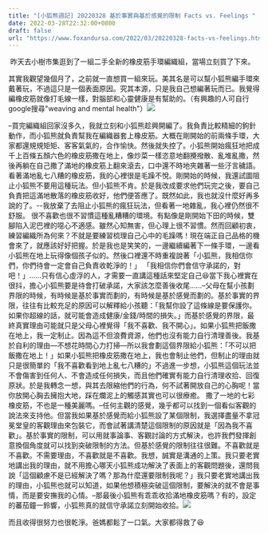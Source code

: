 ```yaml
---
title: "[小狐熊週記] 20220328 基於事實與基於感覺的限制 Facts vs. Feelings "
date: 2022-03-28T22:32:00+0800
draft: false
url: "https://www.foxandursa.com/2022/03/20220328-facts-vs-feelings.html"
---
```


 昨天去小樹市集逛到了一組二手全新的橡皮筋手環編織組，當場立刻買了下來。

其實我觀望幾個月了，之前就一直想買一組來玩。美其名是可以幫小狐熊編手環來戴著玩，不過這只是一個表面原因。究其本源，只是我自己想編著玩而已。我覺得編橡皮筋就像打毛線一樣，對腦部和心靈健康是有幫助的。（有興趣的人可自行google搜尋"weaving and mental health"）![]($https://blogger.googleusercontent.com/img/a/AVvXsEhkL3B-2GNUJFETDbaO4U8V3cJmvWL8mKd5Vr5K9r7NnqUhPiTRk3dyNq4oLuHykq4LCCcjR3ZPDmEHckzTkCGacuvsDyoVu1UFWGZbyUCpljQT9kWaEEbQcaBL2NlojgmU5_SIOq4P_P69YtvEODQqlDB0Pq6eJYgq_kMxYqOicWH019OrsgokEKKV=w225-h400)



–買完編織組回家沒多久，我就立刻和小狐熊趁興開編了。我負責比較精細的鉤針動作，而小狐熊就負責幫我在編織器套上橡皮筋。大概在剛開始的前兩條手環，大家都還規規矩矩、客客氣氣的，合作愉快。然後就失控了。小狐熊開始瘋狂地把成千上百條五顏六色的橡皮筋撒在地上，像炒菜一樣恣意地翻攪撥散、亂堆亂撒，然後再躺在自己撒了滿地的橡皮筋上翻來滾去，口中還不時地夾雜著一些汙言穢語。看著滿地亂七八糟的橡皮筋，我的心裡很是毛躁不悅。剛開始的時候，我還試圖阻止小狐熊不要用這種玩法。但小狐熊不肯。於是我改成要求他們玩完之後，要自己負責把這滿地散落的橡皮筋收好，他們便答應了。既然如此，我也就沒什麼好再多說的了。--我放棄了去阻止小狐熊的瘋狂玩法，但看著一地雜亂，我心裡仍然很不舒服。
很不喜歡也很不習慣這種亂糟糟的環境。有點像是剛開始下田的時候，雙腳陷入泥巴裡的噁心不適感。雖然心知無害，但心理上很不習慣。然而回顧初衷，練習編織所為何來？不就是要練習梳理自己心中的毛躁嗎！現在端正自己品格的機會來了，就應該好好把握。於是我也是笑笑的，一邊繼續編著下一條手環，一邊看小狐熊在地上玩得像個孩子似的。然後口裡還不時重複說著「小狐熊，我相信你們，你們待會一定會自己負責收乾淨的！」
「我相信你們會信守承諾的，對吧！」……只有信心虛浮的人，才需要一直講這種話來堅定自己😆當下我心裡實在很抖，擔心小狐熊要是待會打破承諾，大家該怎麼善後收尾……–父母在幫小孩劃界限的時候，有時候是基於事實而劃的，有時候是基於感覺而劃的。基於事實的界限，往往有比較充足的原因可以解釋給小孩聽：「我幫你設了這條線是要保護你。如果你超線的話，就可能會造成健康/金錢/時間的損失。」而基於感覺的界限，最終真實理由可能就只是父母心裡覺得「我不喜歡、我不開心」。如果小狐熊把飯撒在地上，我一定制止。因為這不但浪費資源，他們也沒有能力自行清理善後。我基於自利的理由—不想花時間心力打掃—所以我會劃這個界限給小狐熊：「不可以把飯撒在地上！」如果小狐熊把橡皮筋撒在地上，我也會制止他們，但制止的理由就只是很簡單的「我不喜歡看到地上亂七八糟的」不過進一步想，小狐熊這個玩法並不會傷害到任何人、不會造成任何損失，而且他們確實有能力自行清理收拾、回復原狀。於是我轉念一想，與其去限縮他們的行為，何不試著開放自己的心胸呢！當你放開心胸去擁抱大地，踩在爛泥上的觸感其實也可以很療癒。
撒了一地的七彩橡皮筋，不也是一種美麗嗎。–任何主觀的感覺，幾乎都可以找到一個看似客觀的說法來支持他。但當我如果基於感覺而給小狐熊設了某個限制，我選擇盡量不拿冠冕堂皇的客觀理由來包裝它，而會試著講清楚這個限制的原因就是「因為我不喜歡」。基於事實的限制，可以用就事論事、客觀討論的方式解決，也許我們發揮創意換個角度就可以找到突破限制的方法。但基於感覺的限制往往很難。不喜歡就是不喜歡。不需要理由，不喜歡就是不喜歡。我想，誠實是溝通的上策。我只要老實地講出我的理由，就不用擔心哪天小狐熊成功解決了表面上的客觀問題後，還問我說「這個顧慮不是已經解決了嗎？那為什麼還要限制我呢？」我只要老實地講出我的理由，小狐熊也就可以知道，如果他想積極突破這個限制，要解決的就不會是事情，而是要安撫我的心情。–那最後小狐熊有乖乖收拾滿地橡皮筋嗎？有的，設定的蕃茄鐘一鈴響，小狐熊真的就信守承諾立刻開始收拾。![]($https://blogger.googleusercontent.com/img/a/AVvXsEiBhvH34-PuGEh98zBJEbBv3ec_M9yeWz6Xo-FxtoLufmB7ng8wpyp7rzAES5WM_Dyqe25s6LzpbhSO_2_btBKGeGVRzNSVAeowKwZYCm1cKmY_YtMkf2y3UbpmLnX_VgLsNi1sGifaWWMl3oamjHlNI2-q6rJBuZJ_3GJIP7O2fH2PAcdfgAdJDcY2)



而且收得很努力也很乾淨。爸媽都鬆了一口氣。大家都得救了😆
